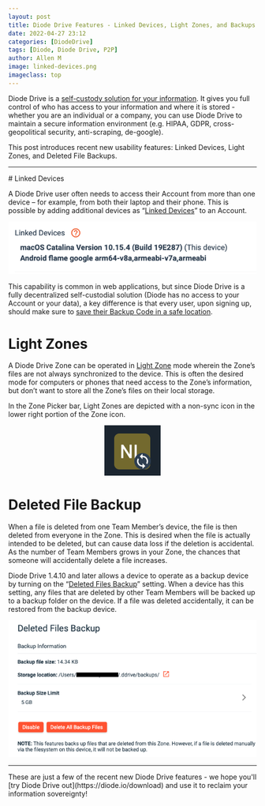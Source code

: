 ```yaml
---
layout: post
title: Diode Drive Features - Linked Devices, Light Zones, and Backups
date: 2022-04-27 23:12
categories: [DiodeDrive]
tags: [Diode, Diode Drive, P2P]
author: Allen M
image: linked-devices.png
imageclass: top
---
```

Diode Drive is a [self-custody solution for your information](https://diode.io/diode%20drive/self-custody-for-data-22032/).  It gives you full control of who has access to your information and where it is stored - whether you are an individual or a company, you can use Diode Drive to maintain a secure information environment (e.g. HIPAA, GDPR, cross-geopolitical security, anti-scraping, de-google).

This post introduces recent new usability features: Linked Devices, Light Zones, and Deleted File Backups.
<hr>
# Linked Devices

A Diode Drive user often needs to access their Account from more than one device – for example, from both their laptop and their phone.  This is possible by adding additional devices as “[Linked Devices](https://support.diode.io/article/g3d42k5onu)” to an Account.

<p align="center"><img src="images/blog/linked-device-list.png"></p>

This capability is common in web applications, but since Diode Drive is a fully decentralized self-custodial solution (Diode has no access to your Account or your data), a key difference is that every user, upon signing up, should make sure to [save their Backup Code in a safe location](https://support.diode.io/article/l7noragxyj).

# Light Zones

A Diode Drive Zone can be operated in [Light Zone](https://support.diode.io/article/e90ihyvxq6) mode wherein the Zone’s files are not always synchronized to the device.  This is often the desired mode for computers or phones that need access to the Zone’s information, but don’t want to store all the Zone’s files on their local storage.

In the Zone Picker bar, Light Zones are depicted with a non-sync icon in the lower right portion of the Zone icon.

<p align="center"><img src="images/blog/light-zone-icon.png"></p>

# Deleted File Backup

When a file is deleted from one Team Member’s device, the file is then deleted from everyone in the Zone.  This is desired when the file is actually intended to be deleted, but can cause data loss if the deletion is accidental.  As the number of Team Members grows in your Zone, the chances that someone will accidentally delete a file increases.

Diode Drive 1.4.10 and later allows a device to operate as a backup device by turning on the “[Deleted Files Backup](https://support.diode.io/article/4uxydawrq1)” setting.  When a device has this setting, any files that are deleted by other Team Members will be backed up to a backup folder on the device.  If a file was deleted accidentally, it can be restored from the backup device.

<p align="center"><img src="images/blog/deleted-files-backup.png"></p>

<hr>
These are just a few of the recent new Diode Drive features - we hope you'll [try Diode Drive out](https://diode.io/download) and use it to reclaim your information sovereignty!

